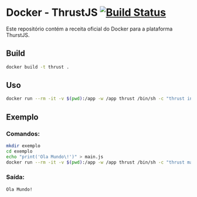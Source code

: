 # Docker - ThrustJS [![Build Status](https://travis-ci.org/Thrustjs/thrust-docker.svg?branch=master)](https://travis-ci.org/Thrustjs/thrust-docker)

Este repositório contém a receita oficial do Docker para a plataforma ThurstJS.

## Build

```bash
docker build -t thrust .
```

## Uso

```bash
docker run --rm -it -v $(pwd):/app -w /app thrust /bin/sh -c "thrust install && thrust startup.js"
```

## Exemplo

### Comandos:
```bash
mkdir exemplo
cd exemplo
echo "print('Ola Mundo\!')" > main.js
docker run --rm -it -v $(pwd):/app -w /app thrust /bin/sh -c "thrust main.js"
```
### Saída:
```bash
Ola Mundo!
```